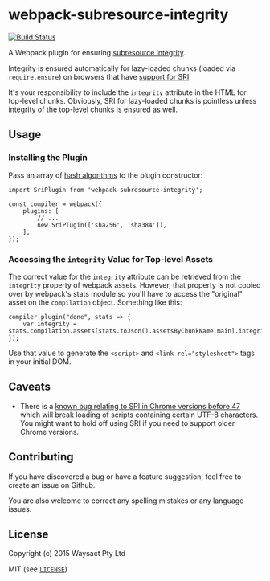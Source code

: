 # webpack-subresource-integrity

[![Build Status](https://travis-ci.org/waysact/webpack-subresource-integrity.svg?branch=master)](https://travis-ci.org/waysact/webpack-subresource-integrity)

A Webpack plugin for ensuring
[subresource integrity](http://www.w3.org/TR/SRI/).

Integrity is ensured automatically for lazy-loaded chunks (loaded via
`require.ensure`) on browsers that have
[support for SRI](http://caniuse.com/#feat=subresource-integrity).

It's your responsibility to include the `integrity` attribute in the
HTML for top-level chunks.  Obviously, SRI for lazy-loaded chunks is
pointless unless integrity of the top-level chunks is ensured as well.

## Usage

### Installing the Plugin

Pass an array of
[hash algorithms](http://www.w3.org/TR/SRI/#cryptographic-hash-functions)
to the plugin constructor:

    import SriPlugin from 'webpack-subresource-integrity';

    const compiler = webpack({
        plugins: [
            // ...
            new SriPlugin(['sha256', 'sha384']),
        ],
    });

### Accessing the `integrity` Value for Top-level Assets

The correct value for the `integrity` attribute can be retrieved from
the `integrity` property of webpack assets.  However, that property is
not copied over by webpack's stats module so you'll have to access the
"original" asset on the `compilation` object.  Something like this:

    compiler.plugin("done", stats => {
        var integrity = stats.compilation.assets[stats.toJson().assetsByChunkName.main].integrity;
    });

Use that value to generate the `<script>` and `<link
rel="stylesheet">` tags in your initial DOM.

## Caveats

* There is a
  [known bug relating to SRI in Chrome versions before 47](https://code.google.com/p/chromium/issues/detail?id=527286)
  which will break loading of scripts containing certain UTF-8
  characters.  You might want to hold off using SRI if you need to
  support older Chrome versions.

## Contributing

If you have discovered a bug or have a feature suggestion, feel free to create an issue on Github.

You are also welcome to correct any spelling mistakes or any language issues.

## License

Copyright (c) 2015 Waysact Pty Ltd

MIT (see [`LICENSE`](LICENSE))
